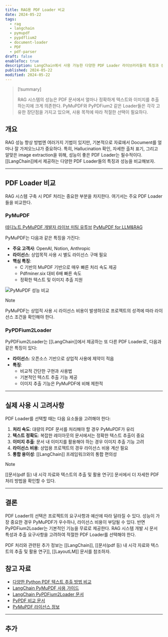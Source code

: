 ```yaml
---
title: RAG용 PDF Loader 비교
date: 2024-05-22
tags:
  - rag
  - langchain
  - pymupdf
  - pypdflium2
  - document-loader
  - PDF
  - pdf-parser
draft: false
enableToc: true
description: LangChain에서 사용 가능한 다양한 PDF Loader 라이브러리들의 특징과 성능을 비교 분석한 문서
published: 2024-05-22
modified: 2024-05-22
---
```


> [!summary]
> 
> RAG 시스템의 성능은 PDF 문서에서 얼마나 정확하게 텍스트와 이미지를 추출하는지에 크게 의존한다. PyMuPDF와 PyPDFium2 같은 Loader들은 각각 고유한 장단점을 가지고 있으며, 사용 목적에 따라 적절한 선택이 필요하다.

## 개요

RAG 성능 향상 방법엔 여러가지 기법이 있지만, 기본적으로 자료에서 Document를 얼마나 잘 가져오느냐가 중요하다. 특히, Hallucination 확인, 자세한 출처 표기, 그리고 알맞은 image extraction을 위해, 성능이 좋은 PDF Loader는 필수적이다. [[LangChain]]에서 제공하는 다양한 PDF Loader들의 특징과 성능을 비교해보자.

---

## PDF Loader 비교

RAG 시스템 구축 시 PDF 처리는 중요한 부분을 차지한다. 여기서는 주요 PDF Loader들을 비교한다.

### PyMuPDF

[테디노트 PyMuPDF 개발자 라이브 미팅 유투브](https://www.youtube.com/watch?v=VemLpb1UXRs&t=18s)
[PyMuPDF for LLM&RAG](https://pymupdf.readthedocs.io/en/latest/rag.html)

PyMuPDF는 다음과 같은 특징을 가진다:

- **주요 고객사**: OpenAI, Notion, Anthropic
- **라이선스**: 상업목적 사용 시 별도 라이선스 구매 필요
- **핵심 특징**: 
  - C 기반의 MuPDF 기반으로 매우 빠른 처리 속도 제공
  - Pdfminer.six 대비 6배 빠른 속도
  - 정확한 텍스트 및 이미지 추출 지원

![PyMuPDF 성능 비교](https://i.imgur.com/AkluzNm.png)

> [!Note]
> PyMuPDF는 상업적 사용 시 라이선스 비용이 발생하므로 프로젝트의 성격에 따라 라이선스 조건을 확인해야 한다.

### PyPDFium2Loader

PyPDFium2Loader는 [[LangChain]]에서 제공하는 또 다른 PDF Loader로, 다음과 같은 특징이 있다:

- **라이선스**: 오픈소스 기반으로 상업적 사용에 제약이 적음
- **특징**:
  - 비교적 간단한 구현과 사용법
  - 기본적인 텍스트 추출 기능 제공
  - 이미지 추출 기능은 PyMuPDF에 비해 제한적

---

## 실제 사용 시 고려사항

PDF Loader를 선택할 때는 다음 요소들을 고려해야 한다:

1. **처리 속도**: 대량의 PDF 문서를 처리해야 할 경우 PyMuPDF가 유리
2. **텍스트 정확도**: 복잡한 레이아웃의 문서에서는 정확한 텍스트 추출이 중요
3. **이미지 추출**: 문서 내 이미지를 활용해야 하는 경우 이미지 추출 기능 고려
4. **라이선스 비용**: 상업용 프로젝트의 경우 라이선스 비용 계산 필요
5. **통합 용이성**: [[LangChain]] 프레임워크와의 통합 편의성

> [!Note]
> [[문서(pdf 등) 내 시각 자료와 텍스트의 추출 및 활용 연구]] 문서에서 더 자세한 PDF 처리 방법을 확인할 수 있다.

---

## 결론

PDF Loader의 선택은 프로젝트의 요구사항과 예산에 따라 달라질 수 있다. 성능이 가장 중요한 경우 PyMuPDF가 우수하나, 라이선스 비용이 부담될 수 있다. 반면 PyPDFium2Loader는 기본적인 기능을 무료로 제공한다. RAG 시스템 개발 시 문서 특성과 추출 요구사항을 고려하여 적절한 PDF Loader를 선택해야 한다.

PDF 처리와 관련된 추가 정보는 [[LangChain]], [[문서(pdf 등) 내 시각 자료와 텍스트의 추출 및 활용 연구]], [[LayoutLM]] 문서를 참조하자.

## 참고 자료

- [다양한 Python PDF 텍스트 추출 방법 비교](https://medium.com/social-impact-analytics/comparing-4-methods-for-pdf-text-extraction-in-python-fd34531034f)
- [LangChain PyMuPDF 사용 가이드](https://python.langchain.com/v0.1/docs/modules/data_connection/document_loaders/pdf/#using-pymupdf)
- [LangChain PyPDFium2Loader 문서](https://api.python.langchain.com/en/latest/_modules/langchain_community/document_loaders/pdf.html#PyPDFium2Loader)
- [PyPDF 비교 문서](https://pypdf.readthedocs.io/en/latest/meta/comparisons.html)
- [PyMuPDF 라이선스 정보](https://pymupdf.readthedocs.io/en/latest/about.html#license-and-copyright) 

---
## 추가
